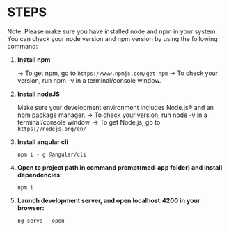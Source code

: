 # STEPS

Note: Please make sure you have installed node and npm in your system. You can check your node version and npm version by using the following command:

1.  **Install npm**

    -> To get npm, go to `https://www.npmjs.com/get-npm`
    -> To check your version, run npm -v in a terminal/console window.

2.  **Install nodeJS**

    Make sure your development environment includes Node.js® and an npm package manager.
		-> To check your version, run node -v in a terminal/console window.
		-> To get Node.js, go to `https://nodejs.org/en/`
    
3.  **Install angular cli**
    ```shell
    npm i - g @angular/cli
    ```

4.  **Open to project path in command prompt(med-app folder) and install dependencies:**
    ```shell
    npm i
    ```
    
5.  **Launch development server, and open localhost:4200 in your browser:**
    ```shell
    ng serve --open
    ```
  
 
    
    
    
    
